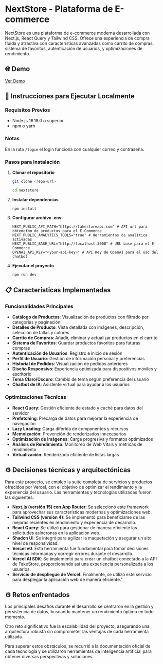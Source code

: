 # NextStore - Plataforma de E-commerce

NextStore es una plataforma de e-commerce moderna desarrollada con Next.js, React Query y Tailwind CSS. Ofrece una experiencia de compra fluida y atractiva con características avanzadas como carrito de compras, sistema de favoritos, autenticación de usuarios, y optimizaciones de rendimiento.

## 🌐 Demo

[Ver Demo](https://tanstack-query-ecommerce-nextjs-22or.vercel.app)

## 🚀 Instrucciones para Ejecutar Localmente

### Requisitos Previos
- Node.js 18.18.0 o superior
- npm o yarn

### Notas

En la ruta `/login` el login funciona con cualquier correo y contraseña.

### Pasos para Instalación

1. **Clonar el repositorio**
    ```bash
    git clone <repo-url>

    cd nextstore
    ```
2. **Instalar dependencias**
    ```
    npm install
    ```
3. **Configurar archivo .env**
    ```
    NEXT_PUBLIC_API_PATH="https://fakestoreapi.com" # API url para obtención de productos para el E-Commerce
    NEXT_PUBLIC_ANALYTICS_TOOLS="true" # Herramientas de analítica activadas
    NEXT_PUBLIC_BASE_URL="http://localhost:3000" # URL base para el E-Commerce
    OPENAI_API_KEY="<your-api-key>" # API Key de OpenAI para el uso del chatbot
    ```
4. **Ejecutar el proyecto**
    ```
    npm run dev
    ```

## 📋 Características Implementadas

### Funcionalidades Principales
- **Catálogo de Productos**: Visualización de productos con filtrado por categorías y paginación
- **Detalles de Producto**: Vista detallada con imágenes, descripción, selección de tallas y colores
- **Carrito de Compras**: Añadir, eliminar y actualizar productos en el carrito
- **Sistema de Favoritos**: Guardar productos favoritos para futuras compras
- **Autenticación de Usuarios**: Registro e inicio de sesión
- **Perfil de Usuario**: Gestión de información personal y preferencias
- **Historial de Pedidos**: Visualización de pedidos anteriores
- **Diseño Responsivo**: Experiencia optimizada para dispositivos móviles y escritorio
- **Tema Claro/Oscuro**: Cambio de tema según preferencia del usuario
- **Chatbot de IA**: Asistente virtual para ayudar a los usuarios

### Optimizaciones Técnicas
- **React Query**: Gestión eficiente de estado y caché para datos del servidor
- **Prefetching**: Precarga de datos para mejorar la experiencia de navegación
- **Lazy Loading**: Carga diferida de componentes y recursos
- **Memoización**: Prevención de renderizados innecesarios
- **Optimización de Imágenes**: Carga progresiva y formatos optimizados
- **Análisis de Rendimiento**: Monitoreo de Web Vitals y métricas de rendimiento
- **Virtualización**: Renderizado eficiente de listas largas

## ⚙ Decisiones técnicas y arquitectónicas

Para este proyecto, se empleó la suite completa de servicios y productos ofrecidos por Vercel, con el objetivo de optimizar el rendimiento y la experiencia del usuario. Las herramientas y tecnologías utilizadas fueron las siguientes:

* **Next.js (versión 15) con App Router**: Se seleccionó este framework para aprovechar sus características modernas y optimizaciones web.
* **Tailwind CSS (versión 4)**: Se implementó para beneficiarse de las mejoras recientes en rendimiento y experiencia de desarrollo.
* **React Query**: Se utilizó para gestionar de manera eficiente las solicitudes asíncronas en la aplicación web.
* **Shadcn UI**: Se integró para agilizar la maquetación y asegurar un alto nivel de responsividad.
* **Vercel v0**: Esta herramienta fue fundamental para tomar decisiones técnicas informadas y corregir errores durante el desarrollo.
* **Vercel AI SDK**: Se implementó para crear un chatbot conectado a la API de FakeStore, proporcionando así una experiencia personalizada a los usuarios.
* **Servicio de despliegue de Vercel**: Finalmente, se utilizó este servicio para desplegar la aplicación web de manera eficiente."

## ⚙ Retos enfrentados

Los principales desafíos durante el desarrollo se centraron en la gestión y persistencia de datos, buscando mantener un rendimiento óptimo en todo momento.

Otro reto significativo fue la escalabilidad del proyecto, asegurando una arquitectura robusta sin comprometer las ventajas de cada herramienta utilizada.

Para superar estos obstáculos, se recurrió a la documentación oficial de cada tecnología y se utilizaron herramientas de inteligencia artificial para obtener diversas perspectivas y soluciones.